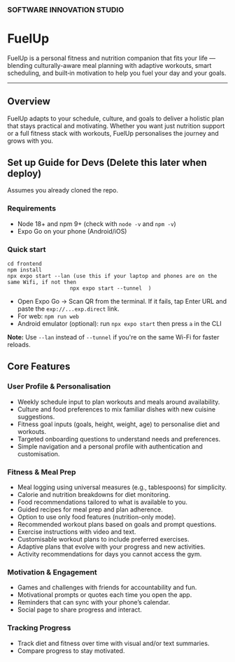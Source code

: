 ### SOFTWARE INNOVATION STUDIO
# FuelUp

FuelUp is a personal fitness and nutrition companion that fits your life — blending culturally-aware meal planning with adaptive workouts, smart scheduling, and built‑in motivation to help you fuel your day and your goals.

---

## Overview
FuelUp adapts to your schedule, culture, and goals to deliver a holistic plan that stays practical and motivating. Whether you want just nutrition support or a full fitness stack with workouts, FuelUp personalises the journey and grows with you.

## Set up Guide for Devs (Delete this later when deploy)

Assumes you already cloned the repo.

### Requirements
- Node 18+ and npm 9+ (check with `node -v` and `npm -v`)
- Expo Go on your phone (Android/iOS)

### Quick start
```
cd frontend
npm install
npx expo start --lan (use this if your laptop and phones are on the same Wifi, if not then 
                    npx expo start --tunnel  )
```

- Open Expo Go → Scan QR from the terminal. If it fails, tap Enter URL and paste the `exp://...exp.direct` link.
- For web: `npm run web`
- Android emulator (optional): run `npx expo start` then press `a` in the CLI

**Note:** Use `--lan` instead of `--tunnel` if you're on the same Wi-Fi for faster reloads.

## Core Features

### User Profile & Personalisation
- Weekly schedule input to plan workouts and meals around availability.
- Culture and food preferences to mix familiar dishes with new cuisine suggestions.
- Fitness goal inputs (goals, height, weight, age) to personalise diet and workouts.
- Targeted onboarding questions to understand needs and preferences.
- Simple navigation and a personal profile with authentication and customisation.

### Fitness & Meal Prep
- Meal logging using universal measures (e.g., tablespoons) for simplicity.
- Calorie and nutrition breakdowns for diet monitoring.
- Food recommendations tailored to what is available to you.
- Guided recipes for meal prep and plan adherence.
- Option to use only food features (nutrition-only mode).
- Recommended workout plans based on goals and prompt questions.
- Exercise instructions with video and text.
- Customisable workout plans to include preferred exercises.
- Adaptive plans that evolve with your progress and new activities.
- Activity recommendations for days you cannot access the gym.

### Motivation & Engagement
- Games and challenges with friends for accountability and fun.
- Motivational prompts or quotes each time you open the app.
- Reminders that can sync with your phone’s calendar.
- Social page to share progress and interact.

### Tracking Progress
- Track diet and fitness over time with visual and/or text summaries.
- Compare progress to stay motivated.

